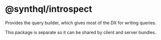 # @synthql/introspect

Provides the query builder, which gives most of the DX for writing queries.

This package is separate so it can be shared by client and server bundles.
